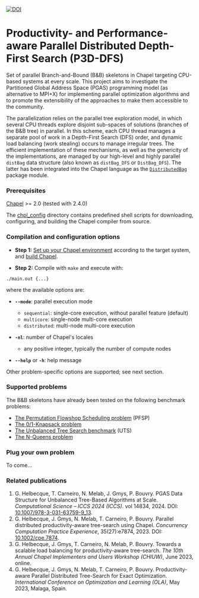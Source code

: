 [![DOI](https://zenodo.org/badge/DOI/10.5281/zenodo.7328540.svg)](https://doi.org/10.5281/zenodo.7328540)

# Productivity- and Performance-aware Parallel Distributed Depth-First Search (P3D-DFS)

Set of parallel Branch-and-Bound (B&B) skeletons in Chapel targeting CPU-based systems at every scale. This project aims to investigate the Partitioned Global Address Space (PGAS) programming model (as alternative to MPI+X) for implementing parallel optimization algorithms and to promote the extensibility of the approaches to make them accessible to the community.

The parallelization relies on the parallel tree exploration model, in which several CPU threads explore disjoint sub-spaces of solutions (branches of the B&B tree) in parallel. In this scheme, each CPU thread manages a separate pool of work in a Depth-First Search (DFS) order, and dynamic load balancing (work stealing) occurs to manage irregular trees. The efficient implementation of these mechanisms, as well as the genericity of the implementations, are managed by our high-level and highly parallel `distBag` data structure (also known as `distBag_DFS` or `DistBag_DFS`). The latter has been integrated into the Chapel language as the [`DistributedBag`](https://chapel-lang.org/docs/modules/packages/DistributedBag.html) package module.

### Prerequisites

[Chapel](https://chapel-lang.org/) >= 2.0 (tested with 2.4.0)

The [chpl_config](./chpl_config) directory contains predefined shell scripts for downloading, configuring, and building the Chapel compiler from source.

### Compilation and configuration options

- **Step 1:** [Set up your Chapel environment](https://chapel-lang.org/docs/usingchapel/chplenv.html) according to the target system, and [build Chapel](https://chapel-lang.org/docs/usingchapel/building.html).

- **Step 2:** Compile with `make` and execute with:

```
./main.out {...}
```

where the available options are:
- **`--mode`**: parallel execution mode
  - `sequential`: single-core execution, without parallel feature (default)
  - `multicore`: single-node multi-core execution
  - `distributed`: multi-node multi-core execution

- **`-nl`**: number of Chapel's locales
  - any positive integer, typically the number of compute nodes

- **`--help`** or **`-h`**: help message

Other problem-specific options are supported; see next section.

### Supported problems

The B&B skeletons have already been tested on the following benchmark problems:
- [The Permutation Flowshop Scheduling problem](./benchmarks/PFSP) (PFSP)
- [The 0/1-Knapsack problem](./benchmarks/Knapsack)
- [The Unbalanced Tree Search benchmark](./benchmarks/UTS) (UTS)
- [The N-Queens problem](./benchmarks/NQueens)

### Plug your own problem

To come...

### Related publications

1. G. Helbecque, T. Carneiro, N. Melab, J. Gmys, P. Bouvry. PGAS Data Structure for Unbalanced Tree-Based Algorithms at Scale. *Computational Science – ICCS 2024 (ICCS)*. vol 14834, 2024. DOI: [10.1007/978-3-031-63759-9_13](https://doi.org/10.1007/978-3-031-63759-9_13).
2. G. Helbecque, J. Gmys, N. Melab, T. Carneiro, P. Bouvry. Parallel distributed productivity-aware tree-search using Chapel. *Concurrency Computation Practice Experience*, 35(27):e7874, 2023. DOI: [10.1002/cpe.7874](https://onlinelibrary.wiley.com/doi/10.1002/cpe.7874).
3. G. Helbecque, J. Gmys, T. Carneiro, N. Melab, P. Bouvry. Towards a scalable load balancing for productivity-aware tree-search. *The 10th Annual Chapel Implementers and Users Workshop (CHIUW)*, June 2023, online.
4. G. Helbecque, J. Gmys, N. Melab, T. Carneiro, P. Bouvry. Productivity-aware Parallel Distributed Tree-Search for Exact Optimization. *International Conference on Optimization and Learning (OLA)*, May 2023, Malaga, Spain.
